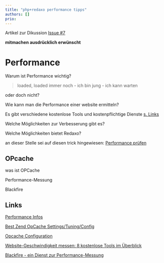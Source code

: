```yaml
---
title: "php+redaxo performance tipps"
authors: []
prio:
---
```


Artikel zur Dikussion
[Issue #7](https://github.com/FriendsOfREDAXO/tricks/issues/7#issuecomment-403207741)

**mitmachen ausdrücklich erwünscht**

# Performance

Warum ist Performance wichtig?

>loaded, loaded immer noch - 
>ich bin jung - ich kann warten

oder doch nicht?

Wie kann man die Performance einer website ermitteln?

Es gibt verschiedene kostenlose Tools und kostenpflichtige Dienste [s. Links](#links)

Welche Möglichkeiten zur Verbesserung gibt es?

Welche Möglichkeiten bietet Redaxo?

an dieser Stelle sei auf diesen trick hingewiesen:
[Performance prüfen](https://github.com/FriendsOfREDAXO/tricks/blob/master/_docs/snippets/performance_pruefen.md)



## OPcache

was ist OPCache

Performance-Messung

Blackfire 

<a name="links"></a>
## Links

[Performance Infos](http://symfony.com/doc/current/performance.html#optimizing-all-the-files-used-by-symfony)

[Best Zend OpCache Settings/Tuning/Config](https://www.scalingphpbook.com/blog/2014/02/14/best-zend-opcache-settings.html)

[Opcache Configuration](https://tideways.io/profiler/blog/fine-tune-your-opcache-configuration-to-avoid-caching-suprises)

[Website-Geschwindigkeit messen: 8 kostenlose Tools im Überblick](https://t3n.de/news/webseiten-ladezeiten-optimieren-497235/)

[Blackfire - ein Dienst zur Performance-Messung](https://blackfire.io/)
